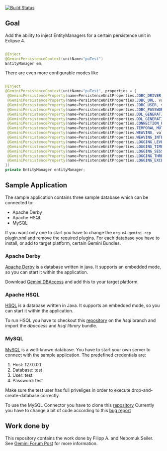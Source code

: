 [![Build Status](https://travis-ci.org/muuki88/e4GeminiJPA.png)](https://travis-ci.org/muuki88/e4GeminiJPA)

## Goal

Add the ability to inject EntityManagers for a certain
persistence unit in Eclipse 4.

```java

@Inject
@GeminiPersistenceContext(unitName="puTest")
EntityManager em;

```
There are even more configurable modes like

```java

@Inject
@GeminiPersistenceContext(unitName="puTest", properties = {
 @GeminiPersistenceProperty(name=PersistenceUnitProperties.JDBC_DRIVER, value="org.gjt.mm.mysql.Driver"),
 @GeminiPersistenceProperty(name=PersistenceUnitProperties.JDBC_URL, value="jdbc:mysql://127.0.0.1/test"),
 @GeminiPersistenceProperty(name=PersistenceUnitProperties.JDBC_USER, value="test"),
 @GeminiPersistenceProperty(name=PersistenceUnitProperties.JDBC_PASSWORD, value="test"),
 @GeminiPersistenceProperty(name=PersistenceUnitProperties.DDL_GENERATION, value=PersistenceUnitProperties.DROP_AND_CREATE),
 @GeminiPersistenceProperty(name=PersistenceUnitProperties.DDL_GENERATION_MODE, value=PersistenceUnitProperties.DDL_DATABASE_GENERATION),
 @GeminiPersistenceProperty(name=PersistenceUnitProperties.CONNECTION_POOL_MIN, value="20"),
 @GeminiPersistenceProperty(name=PersistenceUnitProperties.TEMPORAL_MUTABLE, value="true"),
 @GeminiPersistenceProperty(name=PersistenceUnitProperties.WEAVING, value="false"),
 @GeminiPersistenceProperty(name=PersistenceUnitProperties.WEAVING_INTERNAL, value="false"),
 @GeminiPersistenceProperty(name=PersistenceUnitProperties.LOGGING_LEVEL, value="FINEST"),
 @GeminiPersistenceProperty(name=PersistenceUnitProperties.LOGGING_TIMESTAMP, value="true"),
 @GeminiPersistenceProperty(name=PersistenceUnitProperties.LOGGING_SESSION, value="true"),
 @GeminiPersistenceProperty(name=PersistenceUnitProperties.LOGGING_THREAD, value="true"),
 @GeminiPersistenceProperty(name=PersistenceUnitProperties.LOGGING_EXCEPTIONS, value="true")
})
private EntityManager entityManager;

```

## Sample Application

The sample application contains three sample database which can be connected to:

* Apache Derby
* Apache HSQL
* MySQL

If you want only one to start you have to change the `org.e4.gemini.rcp` plugin.xml
and remove the required plugins. For each database you have to install, or add to target platform, certain
Gemini Bundles. 

### Apache Derby

[Apache Derby](http://db.apache.org/derby/) is a database written in java. It supports an embedded mode, so
you can start it within the application. 

Download [Gemini DBAccess](http://www.eclipse.org/gemini/dbaccess/) and add this to your
target platform. 

### Apache HSQL

[HSQL](http://hsqldb.org/) is a database written in Java. It supports an embedded mode, so 
you can start it within the application.

To run HSQL you have to checkout this [repository](https://github.com/gkvas/gemini.dbaccess)
on the _hsql_ branch and import the _dbaccess_ and _hsql library_ bundle. 

### MySQL

[MySQL](http://dev.mysql.com/) is a well-known database. You have to start your own server
to connect with the sample application. The predefined credentials are:

1. Host: 127.0.0.1
2. Database: test
3. User: test
4. Password: test

Make sure the test user has full priveliges in order to execute drop-and-create-database correctly.

To use the MySQL Connector you have to clone this [repository](http://git.eclipse.org/c/gemini.dbaccess/org.eclipse.gemini.dbaccess.git)
Currently you have to change a bit of code according to this [bug report](https://bugs.eclipse.org/bugs/show_bug.cgi?id=372428)


## Work done by

This repository contains the work done by Filipp A. and Nepomuk Seiler.
See [Gemini Forum Post](http://www.eclipse.org/forums/index.php/t/290891/) 
for more information.


